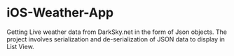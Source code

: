 # iOS-Weather-App

Getting Live weather data from DarkSky.net in the form of Json objects. The project involves serialization and de-serialization of JSON data to display in List View.
